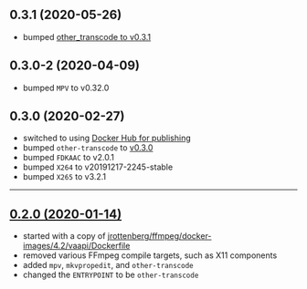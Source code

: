 ## 0.3.1 (2020-05-26)

* bumped [other_transcode to v0.3.1](https://github.com/donmelton/other_video_transcoding/releases/tag/0.3.1)

## 0.3.0-2 (2020-04-09)

* bumped `MPV` to v0.32.0

## 0.3.0 (2020-02-27)

* switched to using [Docker Hub for publishing](https://hub.docker.com/r/ttys0/other-transcode-vaapi)
* bumped `other-transcode` to [v0.3.0](https://github.com/donmelton/other_video_transcoding/releases/tag/0.3.0)
* bumped `FDKAAC` to v2.0.1
* bumped `X264` to v20191217-2245-stable
* bumped `X265` to v3.2.1

---

## [0.2.0 (2020-01-14)](https://github.com/ttyS0/docker-transcode-vaapi/packages/104690)

* started with a copy of [jrottenberg/ffmpeg/docker-images/4.2/vaapi/Dockerfile](https://github.com/jrottenberg/ffmpeg/blob/master/docker-images/4.2/vaapi/Dockerfile)
* removed various FFmpeg compile targets, such as X11 components
* added `mpv`, `mkvpropedit`, and `other-transcode`
* changed the `ENTRYPOINT` to be `other-transcode`

